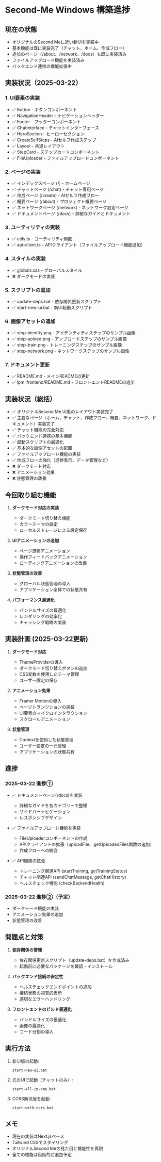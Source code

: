 # Second-Me Windows 構築進捗

## 現在の状態
- オリジナルのSecond Meに近い新UIを実装中
- 基本機能は既に実装完了（チャット、ホーム、作成フロー）
- 追加のページ（/about、/network、/docs）も既に実装済み
- ファイルアップロード機能を実装済み
- バックエンド連携の機能拡張中

## 実装状況（2025-03-22）
### 1. UI要素の実装
- ✅ Button - ボタンコンポーネント
- ✅ NavigationHeader - ナビゲーションヘッダー
- ✅ Footer - フッターコンポーネント
- ✅ ChatInterface - チャットインターフェース
- ✅ HeroSection - ヒーローセクション
- ✅ CreateSelfSteps - AIセルフ作成ステップ
- ✅ Layout - 共通レイアウト
- ✅ StepCard - ステップカードコンポーネント
- ✅ FileUploader - ファイルアップロードコンポーネント

### 2. ページの実装
- ✅ インデックスページ (/) - ホームページ
- ✅ チャットページ (/chat) - チャット専用ページ
- ✅ 作成ページ (/create) - AIセルフ作成フロー
- ✅ 概要ページ (/about) - プロジェクト概要ページ
- ✅ ネットワークページ (/network) - ネットワーク設定ページ
- ✅ ドキュメントページ (/docs) - 詳細なガイドとドキュメント

### 3. ユーティリティの実装
- ✅ utils.ts - ユーティリティ関数
- ✅ api-client.ts - APIクライアント（ファイルアップロード機能追加）

### 4. スタイルの実装
- ✅ globals.css - グローバルスタイル
- ❌ ダークモードの実装

### 5. スクリプトの追加
- ✅ update-deps.bat - 依存関係更新スクリプト
- ✅ start-new-ui.bat - 新UI起動スクリプト

### 6. 画像アセットの追加
- ✅ step-identity.png - アイデンティティステップのサンプル画像
- ✅ step-upload.png - アップロードステップのサンプル画像
- ✅ step-train.png - トレーニングステップのサンプル画像
- ✅ step-network.png - ネットワークステップのサンプル画像

### 7. ドキュメント更新
- ✅ README.md - メインREADMEの更新
- ✅ lpm_frontend/README.md - フロントエンドREADMEの追加

## 実装状況（総括）
- ✅ オリジナルSecond Me UI風のレイアウト実装完了
- ✅ 主要なページ（ホーム、チャット、作成フロー、概要、ネットワーク、ドキュメント）実装完了
- ✅ チャット機能の完全対応
- ✅ バックエンド連携の基本機能
- ✅ 起動スクリプトの最適化
- ✅ 基本的な画像アセットの配置
- ✅ ファイルアップロード機能の実装
- ✅ 作成フローの強化（進捗表示、データ管理など）
- ❌ ダークモード対応
- ❌ アニメーション効果
- ❌ 状態管理の改善

## 今回取り組む機能
1. **ダークモード対応の実装**
   - ダークモード切り替え機能
   - カラーテーマの設定
   - ローカルストレージによる設定保存

2. **UIアニメーションの追加**
   - ページ遷移アニメーション
   - 操作フィードバックアニメーション
   - ローディングアニメーションの改善

3. **状態管理の改善**
   - グローバル状態管理の導入
   - アプリケーション全体での状態共有

4. **パフォーマンス最適化**
   - バンドルサイズの最適化
   - レンダリングの効率化
   - キャッシング戦略の実装

## 実装計画 (2025-03-22更新)
1. **ダークモード対応**
   - ThemeProviderの導入
   - ダークモード切り替えボタンの追加
   - CSS変数を使用したテーマ管理
   - ユーザー設定の保存

2. **アニメーション効果**
   - Framer Motionの導入
   - ページトランジションの実装
   - UI要素のマイクロインタラクション
   - スクロールアニメーション

3. **状態管理**
   - Contextを使用した状態管理
   - ユーザー設定の一元管理
   - アプリケーションの状態共有

## 進捗

### 2025-03-22 進捗①
- ✅ ドキュメントページ(/docs)を実装
  - 詳細なガイドを各カテゴリーで整理
  - サイドバーナビゲーション
  - レスポンシブデザイン

- ✅ ファイルアップロード機能を実装
  - FileUploaderコンポーネントの作成
  - APIクライアントの拡張（uploadFile、getUploadedFiles関数の追加）
  - 作成フローへの統合

- ✅ API機能の拡張
  - トレーニング関連API (startTraining, getTrainingStatus)
  - チャット関連API (sendChatMessage, getChatHistory)
  - ヘルスチェック機能 (checkBackendHealth)

### 2025-03-22 進捗②（予定）
- ダークモード機能の実装
- アニメーション効果の追加
- 状態管理の改善

## 問題点と対策
1. **依存関係の管理**
   - 依存関係更新スクリプト（update-deps.bat）を作成済み
   - 起動前に必要なパッケージを確認・インストール

2. **バックエンド接続の安定性**
   - ヘルスチェックエンドポイントの追加
   - 接続状態の視覚的表示
   - 適切なエラーハンドリング

3. **フロントエンドのビルド最適化**
   - バンドルサイズの最適化
   - 画像の最適化
   - コード分割の導入

## 実行方法
1. 新UI版の起動:
   ```
   start-new-ui.bat
   ```

2. 元のUIで起動（チャットのみ）:
   ```
   start-all-in-one.bat
   ```
   
3. CORS解決版を起動:
   ```
   start-with-cors.bat
   ```

## メモ
- 現在の実装はNext.jsベース
- Tailwind CSSでスタイリング
- オリジナルSecond Meの見た目と機能性を再現
- 全ての機能は段階的に追加予定
